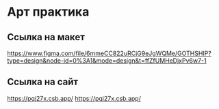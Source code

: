 # Арт практика

## Ссылка на макет
<a href="https://www.figma.com/file/6mmeCC822uRCjG9eJgWQMe/GOTHSHIP?type=design&node-id=0%3A1&mode=design&t=ffZfUMHeDjxPv6w7-1)" target="_blank">https://www.figma.com/file/6mmeCC822uRCjG9eJgWQMe/GOTHSHIP?type=design&node-id=0%3A1&mode=design&t=ffZfUMHeDjxPv6w7-1</a>

## Ссылка на сайт
<a href="[http:/pqj27x.csb.ap]" target="_blank">https://pqj27x.csb.app/</a>
<a href="[  ]" target="_blank">https://pqj27x.csb.app/</a>

